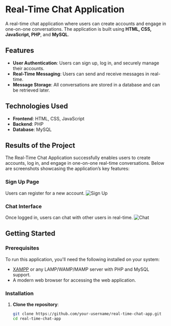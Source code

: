 
# Real-Time Chat Application
A real-time chat application where users can create accounts and engage in one-on-one conversations. The application is built using **HTML, CSS, JavaScript, PHP**, and **MySQL**.

## Features

- **User Authentication**: Users can sign up, log in, and securely manage their accounts.
- **Real-Time Messaging**: Users can send and receive messages in real-time.
- **Message Storage**: All conversations are stored in a database and can be retrieved later.
<!-- - **Responsive Design**: The application is fully responsive and works seamlessly on different devices. -->

## Technologies Used

- **Frontend**: HTML, CSS, JavaScript
- **Backend**: PHP
- **Database**: MySQL

## Results of the Project

The Real-Time Chat Application successfully enables users to create accounts, log in, and engage in one-on-one real-time conversations. Below are screenshots showcasing the application’s key features:

### Sign Up Page
Users can register for a new account.
![Sign Up](screenshots/signup.png)

### Chat Interface
Once logged in, users can chat with other users in real-time.
![Chat](screenshots/chat.png)

## Getting Started

### Prerequisites

To run this application, you'll need the following installed on your system:

- [XAMPP](https://www.apachefriends.org/index.html) or any LAMP/WAMP/MAMP server with PHP and MySQL support.
- A modern web browser for accessing the web application.

### Installation

1. **Clone the repository**:
   ```bash
   git clone https://github.com/your-username/real-time-chat-app.git
   cd real-time-chat-app

